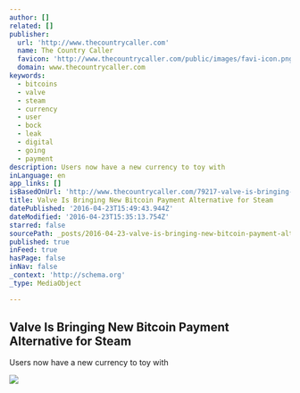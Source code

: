 ```yaml
---
author: []
related: []
publisher:
  url: 'http://www.thecountrycaller.com'
  name: The Country Caller
  favicon: 'http://www.thecountrycaller.com/public/images/favi-icon.png'
  domain: www.thecountrycaller.com
keywords:
  - bitcoins
  - valve
  - steam
  - currency
  - user
  - bock
  - leak
  - digital
  - going
  - payment
description: Users now have a new currency to toy with
inLanguage: en
app_links: []
isBasedOnUrl: 'http://www.thecountrycaller.com/79217-valve-is-bringing-new-bitcoin-payment-alternative-for-steam/'
title: Valve Is Bringing New Bitcoin Payment Alternative for Steam
datePublished: '2016-04-23T15:49:43.944Z'
dateModified: '2016-04-23T15:35:13.754Z'
starred: false
sourcePath: _posts/2016-04-23-valve-is-bringing-new-bitcoin-payment-alternative-for-steam.md
published: true
inFeed: true
hasPage: false
inNav: false
_context: 'http://schema.org'
_type: MediaObject

---
```

<article style=""><h1>Valve Is Bringing New Bitcoin Payment Alternative for Steam</h1><p>Users now have a new currency to toy with</p><img src="http://www.thecountrycaller.com/public/images/uploads/1461413025-630-12537-Valve-Is-Bringing-New-Bitcoin-Payment-Alternative-for-Steam.jpg" /></article>